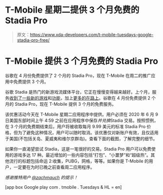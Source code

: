 # T-Mobile 星期二提供 3 个月免费的 Stadia Pro

> 原文：<https://www.xda-developers.com/t-mobile-tuesdays-google-stadia-pro-free/>

# T-Mobile 提供 3 个月免费的 Stadia Pro

谷歌在 4 月份免费提供了 2 个月的 Stadia Pro，现在 T-Mobile 在周二的推广应用中免费提供 3 个月。

谷歌 Stadia 是热门的新游戏流媒体平台，它正在慢慢变得越来越好。上个月，服务[收到了一些新的游戏](https://www.xda-developers.com/google-stadia-pubg-ea-square-enix/)和[功能](https://www.xda-developers.com/google-assistant-launch-stadia-android-chrome-os/)，加上[更多的在路上](https://www.xda-developers.com/google-stadia-adds-jotun-sundered-elder-scrolls-online-launch-date-rolls-out-1440p-streaming/)。谷歌在 4 月份免费提供 2 个月的 Stadia Pro，现在 T-Mobile 提供 3 个月的免费服务。

该优惠活动今天在 T-Mobile 星期二应用程序中提供。用户必须在 2020 年 6 月 9 日美国东部时间上午 4:59 之前在应用程序中保存*并兑换*Stadia 交易。按照惯例，在 3 个月的免费期结束后，用户将被收取每月 9.99 美元的标准 Stadia Pro 价格，但为了避免这种情况，用户可以随时取消。该优惠仅对新账户有效，且仅适用于美国(不包括关岛、夏威夷和维尔京群岛)。查看下面的截图，了解完整的细节。

如果你一直渴望尝试 Stadia，这是一笔很好的交易。Stadia Pro 用户可以免费使用的游戏多达 17 种。最近增加的一些内容包括“打包”、“小噩梦”和“超级热”。其他流行的标题包括命运 2:收集，PUBG，网格，等等。如果你是 T-Mobile 的用户，一定要在为时已晚之前查看周二应用程序。

*感谢推特用户 [@zachmauch](https://twitter.com/zachmauch/status/1267822406753607681) 的提示！*

[app box Google play com . tmobile . Tuesdays & HL = en]